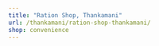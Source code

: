 ```yaml
---
title: "Ration Shop, Thankamani"
url: /thankamani/ration-shop-thankamani/
shop: convenience
---
```

